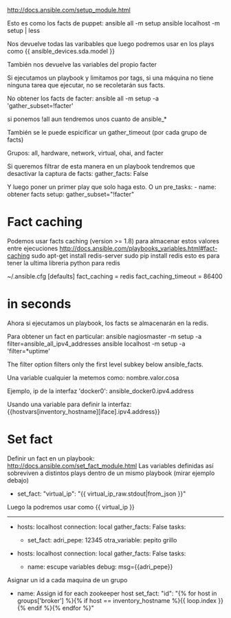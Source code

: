http://docs.ansible.com/setup_module.html

Esto es como los facts de puppet:
ansible all -m setup
ansible localhost -m setup | less

Nos devuelve todas las varibables que luego podremos usar en los plays como {{ ansible_devices.sda.model }}

También nos devuelve las variables del propio facter

Si ejecutamos un playbook y limitamos por tags, si una máquina no tiene ninguna tarea que ejecutar, no se recoletarán sus facts.

No obtener los facts de facter:
ansible all -m setup -a 'gather_subset=!facter'

  si ponemos !all aun tendremos unos cuanto de ansible_*

También se le puede espicificar un gather_timeout (por cada grupo de facts)

Grupos: all, hardware, network, virtual, ohai, and facter


Si queremos filtrar de esta manera en un playbook tendremos que desactivar la captura de facts:
gather_facts: False

Y luego poner un primer play que solo haga esto. O un pre_tasks:
    - name: obtener facts
      setup: gather_subset="!facter"



# Fact caching
Podemos usar facts caching (version >= 1.8) para almacenar estos valores entre ejecuciones
http://docs.ansible.com/playbooks_variables.html#fact-caching
sudo apt-get install redis-server
sudo pip install redis
  esto es para tener la ultima libreria python para redis

~/.ansible.cfg
[defaults]
fact_caching = redis
fact_caching_timeout = 86400
# in seconds

Ahora si ejecutamos un playbook, los facts se almacenarán en la redis.


Para obtener un fact en particular:
ansible nagiosmaster -m setup -a filter=ansible_all_ipv4_addresses
ansible localhost -m setup -a 'filter=*uptime'

The filter option filters only the first level subkey below ansible_facts.


Una variable cualquier la metemos como:
nombre.valor.cosa

Ejemplo, ip de la interfaz 'docker0':
ansible_docker0.ipv4.address

Usando una variable para definir la interfaz:
{{hostvars[inventory_hostname][iface].ipv4.address}}



# Set fact
Definir un fact en un playbook:
http://docs.ansible.com/set_fact_module.html
Las variables definidas así sobreviven a distintos plays dentro de un mismo playbook (mirar ejemplo debajo)

- set_fact:
  "virtual_ip": "{{ virtual_ip_raw.stdout|from_json }}"

Luego la podremos usar como {{ virtual_ip }}


---
- hosts: localhost
  connection: local
  gather_facts: False
  tasks:
    - set_fact:
        adri_pepe: 12345
        otra_variable: pepito grillo

- hosts: localhost
  connection: local
  gather_facts: False
  tasks:
    - name: escupe variables
      debug: msg={{adri_pepe}}


Asignar un id a cada maquina de un grupo
- name: Assign id for each zookeeper host
  set_fact:
    "id": "{% for host in groups['broker'] %}{% if host == inventory_hostname %}{{ loop.index }}{% endif %}{% endfor %}"
